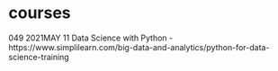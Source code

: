 # courses
<html>
049 2021MAY 11 Data Science with Python - <a>https://www.simplilearn.com/big-data-and-analytics/python-for-data-science-training</a>
</html>
